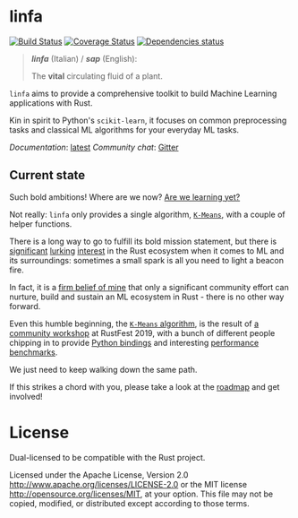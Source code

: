 # linfa

[![Build Status](https://travis-ci.org/rust-ml/linfa.svg?branch=master)](https://travis-ci.org/rust-ml/linfa)
[![Coverage Status](https://coveralls.io/repos/github/rust-ml/linfa/badge.svg?branch=master)](https://coveralls.io/github/rust-ml/linfa?branch=master)
[![Dependencies status](https://deps.rs/repo/github/LukeMathWalker/linfa/status.svg)](https://deps.rs/repo/github/LukeMathWalker/linfa)

> _**linfa**_ (Italian) / _**sap**_ (English):
> 
> The **vital** circulating fluid of a plant.


`linfa` aims to provide a comprehensive toolkit to build Machine Learning applications
with Rust.

Kin in spirit to Python's `scikit-learn`, it focuses on common preprocessing tasks
and classical ML algorithms for your everyday ML tasks.

_Documentation_: [latest](https://docs.rs/linfa)
_Community chat_: [Gitter](https://gitter.im/linfa-ml/community)

## Current state

Such bold ambitions! Where are we now? [Are we learning yet?](http://www.arewelearningyet.com/)

Not really: `linfa` only provides a single algorithm, [`K-Means`](clustering/struct.KMeans.html),
with a couple of helper functions.

There is a long way to go to fulfill its bold mission statement, but there is [significant](https://github.com/rust-ml/discussion/issues/1)
[lurking](https://github.com/rust-lang/wg-governance/issues/11) [interest](https://www.reddit.com/r/rust/comments/dvcvo7/rust_2020_scientific_rust/) in the Rust ecosystem when it comes to ML and its surroundings:
sometimes a small spark is all you need to light a beacon fire.

In fact, it is a [firm belief of mine](https://www.youtube.com/watch?v=odI_LY8AIqo&t=8s) that only a significant community effort can nurture,
build and sustain an ML ecosystem in Rust - there is no other way forward.

Even this humble beginning, the [`K-Means` algorithm](clustering/struct.KMeans.html), is the result of [a community workshop](https://github.com/LukeMathWalker/ndarray-koans) at RustFest 2019,
with a bunch of different people chipping in to provide [Python bindings](https://github.com/LukeMathWalker/linfa-python) and interesting
[performance benchmarks](https://github.com/LukeMathWalker/clustering-benchmarks).

We just need to keep walking down the same path.

If this strikes a chord with you, please take a look at the [roadmap](https://github.com/LukeMathWalker/linfa/issues)
and get involved!

# License
Dual-licensed to be compatible with the Rust project.

Licensed under the Apache License, Version 2.0 http://www.apache.org/licenses/LICENSE-2.0 or the MIT license http://opensource.org/licenses/MIT, at your option. This file may not be copied, modified, or distributed except according to those terms.
